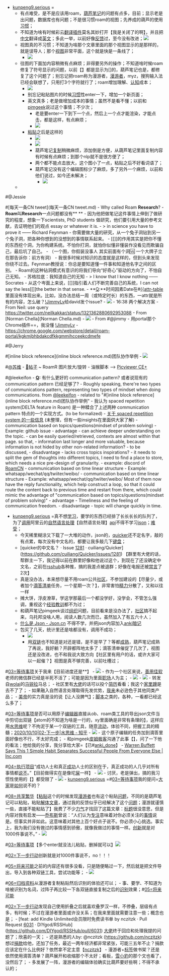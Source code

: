 - [kunpeng9.serious](kunpeng9.serious.md) =
    - 有点难受，是不是应该用roam，[葫芦笔记](葫芦笔记.md)的问题有点多，目前；显示老是出问题，数据库也有问题；不是很习惯roam的视图；先养成的葫芦的使用[习惯](习惯.md)；
    - 不知道为啥有时候彩云[翻译](翻译.md)[插件](插件.md)莫名其妙打开【我是关闭了的啊】，并且把[中文](中文.md)翻译成[英文](英文.md)；多此一举，以前好像[反馈](反馈.md)过，至今没有改进；![](../images/UGOzexK7aV.png?)
    - 视图真的不习惯；不知道为啥那个文章里面的那个视图显示的是那样的，就是误导人；那个[视图](视图.md)非常平面，这个就是快是一条线了；
        - ![](../images/Nzg8NpkYSt.png?)
    - 往图的下面加内容稍微有点麻烦；非得要另外的操作；不知道啥时候roam修复了符号显示的问题，以前【】都是显示为[]的，葫芦笔记也是，都修复了这个问题了；别忘记把roam称为漫游者，[漫游者](漫游者.md)，myz，搜狗输入法已经会联想了，只用打3个字符就行了；roam增加理解、[认知](认知.md)成本；
        - ![](../images/PYYw_uKVR0.png?)
        - 别忘记粘贴图片的时候[习惯](习惯.md)性enter一下，增加一个新页面；
        - 英文真多；老是做增加成本的事情；虽然不是看不懂；以前和[pimgeek](pimgeek.md)说过这个事情；不少次；
            - 老是要enter一下到下一个点，然后上一个点才能渲染，才能点击，都是这样，有点麻烦；
            - ![](../images/VyYd6NWrBj.png?)
        - [粘贴](粘贴.md)之后是这样的
            - ![](../images/Ts0i_7-I5W.png?)
            - ![](../images/vzRQIHkDeF.png?)
            - 葫芦笔记[复制](复制.md)稍微麻烦，添加倒是方便，从葫芦笔记里面复制内容有时候有点麻烦；到那个nlp就不是很方便了；
            - 两个都不能点击放大，这个图小了一点，粘贴之后不好看词语了；
            - 葫芦笔记没有这个编辑图标少了麻烦，多了另外一个麻烦，以前和他们说过，如今还未解决；
                - ![](../images/ro-tieVLRg.png?)
    - 

#@Jessie
    
#[每天一条CN tweet](每天一条CN tweet.md)
        - Why called Roam **Research**?
            - **Roam**叫**Research**一点问题都没有** **
            - 因为他把做笔记这件事情上伸到了做研究的程度，想象一下scientists, PhD students 做研究，他们要引用大量的参考文献，去证明他们的观点 essay or whatever it is. 
            - > in science you have to prove it —— Richard Feynman
            - 你需要做大量的研究，从一个兔子洞钻到另一个兔子洞，把各种你想到的没想到的事情联系起来。
            - [[]]的作用其实是把你不懂的东西挖个洞，为你构建系统。不怕你打洞，就怕你似懂非懂装作没看见而欺骗自己，最后坑了自己。
                - （一个图，你假装没事人 其实前面有个洞🆚 一个大牌子立在那告诉你：前方有洞）
            - 我很多时候对知识的态度就是这样的，但到头来发现你绕不过去。Feynman教授说：你总是要知道懂一件事和知道他名字之间的区别。
            - Roam的这种钻洞模式有意识的将我们导向“好奇心”驱动的方向了，不怕自己无知。
            - 苏格拉底：我知道自己的无知
            - > I know that I know nothing ——Socrates
            - 从这个岑面上来说，[[]]指引着人们不断完善自己的系统，I can not say the less[[]]the better in that sense.
    - **[Q](Q.md):**时间因素Date在#[{{attr-table]({{attr-table.md)里面没有体现出来。比如，没办法总结一周（或特定时长）的东西，一attr就是所有的内容，怎么破？[!JimmyLv](!JimmyLv.md)给david发个issue?
        - ![](../images/zxdUMU7VpY.png?)
        - 16:38 两个解决方案
            - From Neil: use query https://twitter.com/neilkakkar/status/1321362880692953088
            - From [Norman Chella](Norman Chella.md) 
            - ![](../images/i6pQtmW8WG.png?)
            - From #@jimmy
            - 用portal那个Chrome插件==，我没懂 [!JimmyLv](!JimmyLv.md)
                - https://chrome.google.com/webstore/detail/roam-portal/kgkmjbhbdakcdfkkgmmihcceekcdmefe

#@Jerry
    
#[inline block reference](inline block reference.md)团队协作举例
        - ![](../images/ptX4vgftlT.png?)

#[@苏维](@苏维.md)
    - [📝帖子](📝帖子.md) ~ RoamR 图片放大/旋转
        - 油猴脚本 --> [Picviewer CE+](https://greasyfork.org/zh-CN/scripts/24204-picviewer-ce)

#@leekeifon
    - **[Q](Q.md):** 有什么更好的 communication pattern? 或者说现有的communication pattern 已经足够了?
        - Roughly speaking, there're two types of communications pattern, representing two types of mindset when doing communications. from [@leekeifon](@leekeifon.md) 
            - related to "#[inline block reference](inline block reference.md)团队协作举例"
            - 我认为 spaced repetition system(DELTA feature in Roam) 是一种糅合了上述两种 communication pattern 特点的一个实现方式。(to be formalized)
                - [关于 spaced repetition system 的一些信息](https://roamresearch.com/#/app/dw-csapp-faq/page/lfzSPNXZD) (未整理，但有一些insights在里面供大家了解)
            - communication based on topics/questions(mindset of problem solving)
                - Example: github issue
                - advantage
                    - can achieve deeper understanding on the topic.
                    - can be easily queried/retrieved, contexts are almost within that page. so that,
                        - information last longer and more valuable, because information is not hided by other non-related information?
                        - to be discussed, 
                - disadvantage
                    - lacks cross topics inspirations?
                    - it needs to split the gem of thoughts into different topics, I need to find a place to store, which needs a nice pre-design of granularity. 
                        - example: discord of [RoamCN](RoamCN.md)
            - communication based on time linear structure
            - Example: whatsapp/wechat/qq/twiiter/weibo/
            - communication based on time linear structure
                - Example: whatsapp/wechat/qq/twiiter/weibo/
                    Most of them now have the reply functionality, which help construct a loop, so that it could route the content back to previous time and restart from there, which could mimic the advantage of "communication based on topics/questions(mindset of problem solving)"
                - advantage
                    - Timeliness and the feeling of communication freedom.
                - disadvantage
                    - topic will change quickly in time.
- [kunpeng9.serious](kunpeng9.serious.md) =真不想[学习](学习.md)，要学的东西已经排了长长长长的队列了，为了[调用](调用.md)阿里云的[自然语言处理](自然语言处理.md)【自然语言处理】[api](api.md)不得不学习[json](json.md)；[难受](难受.md)；
    - 今天稀里糊涂又下载了一大堆的动作，json的，[quicker](quicker.md)还不定名字，敲的有点累，每次没有中文名的，都要让我多敲几下[键盘](键盘.md)；
    - [quicker的中文名？ · Issue [1281](1281.md) · cuiliang/Quicker](https://github.com/cuiliang/Quicker/issues/1281) 【群里有大佬的话，帮群主一下，我记得以前在群里好像和他说过这个，到现在了还没确定中文名，之前在[rsshub](rsshub.md)各种推，搞的我差点被退群；好像在电报还被[禁言](禁言.md)了2次】
    - 真是没办法，本来想尽量不用roam公共[社区](社区.md)，不参加建设的【尽量少，或者加个[滴答清单](滴答清单.md)任务，一个星期一次？】，非常害怕[精力](精力.md)分散了，又和以往一样
    - 摊大饼，浮皮潦草，学这学那最后一个都没学好，没学会，不管怎么强调，重视这个[经验](经验.md)[教训](教训.md)都不为过；
    - 和葫芦笔记pimgeek谈过[组织](组织.md)问题，目前看来是没办法了，[社区](社区.md)搞不起来，乌托邦没啥人用，阅读人数几次而已，虽然加入了有五六十人；
    - [什么是 Json - Json.cn](https://www.json.cn/wiki.html) 不得不学，并把json内容加入[anki](anki.md)[暗记](暗记.md)
    - 包买了几天，统计里还是啥都没有，调用不成功；
        - ![](../images/OfPRTOqCzW.png?)
        - 用[双链](双链.md)也不知道是对还是错，是不是早了？等都[成熟](成熟.md)，葫芦笔记成熟了再说，我好躺？开辟都阵地太多了；滴答清单催促了几次了，视图还是没改进，也不和我说大致方向【社区里有用户的话，或许大家可以一起催？】视图是真不够完善，以前吐槽过；
        
#[03=等待事项](03=等待事项.md)关于我来【目前进度还是**】
            - ![](../images/1emBPD3n_Z.png?)
            - 作为一个社区来说，[善用佳软](善用佳软.md)老师的微信群已经是半死不活了；可能是因为里面[职场](职场.md)人为主；
                - ![](../images/Vbq81grLLe.png?)
                - ![](../images/F_79Rx0AX_.png?)
                - 转发自[wolai](wolai.md)的[马锐拉](马锐拉.md)马总；
                - 社区里有[大佬](大佬.md)的话可以投个[简历](简历.md)看看；我这个[家里蹲](家里蹲.md)是去不了了；
                - 如果融入自然语言处理取得先发优势，[我来](我来.md)未必逊色于其他同类产品；
                - [美帝](美帝.md)的实力真是没的说【让人没脾气】；[脚本](脚本.md)之类的，各种，一看都已经这么多了；
    
#[03=等待事项](03=等待事项.md)是否可以用原子[编辑器](编辑器.md)直接从ob、roam类工具的导出json文件当中剪切出双链【atom的不知道为啥是一行的，xy里面确是非常有条理的】，这样应用[水思维](水思维.md)呢？不拘泥于某一个双链的工具，随意[流动](流动.md)，体验不同，把握工具的精髓；[2020/10/10|02-下一步|水思维 - 知乎](https://zhuanlan.zhihu.com/p/264424074) 
        - ![](../images/3_JZF9YosO.png?)
    - 这个原子编辑的任务加到滴答里面好像也不行，不太好完成；
    - 和pimgeek[皮姆极客](皮姆极客.md)沟通了此事【】，问了一下他的看法；他给我的分享，我分享给大家=【已#[anki_done](anki_done.md)】
        - [Warren Buffett Says This 1 Simple Habit Separates Successful People From Everyone Else | Inc.com](https://fanyi.caiyunapp.com/article1/?id=5f96b1f26f255b0ce4efd462)
        
#[04=执行项目](04=执行项目.md)“成功人士和真正[成功](成功.md)人士的区别在于，真正成功的人几乎对所有事情都[说不](说不.md)。”【目前做得实在是像坨[屎](屎.md)一样】
            - ![](../images/gmO-k5uQa_.png?)
                - 讨厌，老是弹出，搞的我习惯性使用的【】都受限了
            - ![](../images/pdmBXCAOes.png?)
    - [kunpeng9.serious](kunpeng9.serious.md) =#[03=等待事项](03=等待事项.md)我的提问=[大家](大家.md)是[如何](如何.md)说不的？
        
#[08=共享繁华](08=共享繁华.md)【[粘贴](粘贴.md)这个的时候发现[漫游者](漫游者.md)也有这个粘贴[问题](问题.md)，不同的是葫芦笔记可以粘贴，粘贴[解体](解体.md)[文章](文章.md)，通过我的反馈似乎已经解决了这个[问题](问题.md)；漫游就谨慎一些，直接不能粘贴了】我费了不少[力气](力气.md)才找回了这篇文章：[标题](标题.md)很没意思，但是内容对我有启发——[乔布斯](乔布斯.md)曾说：“人们认为[专注](专注.md)意味着对你必须关注的[事情](事情.md)说是。但事实并非如此。这意味着对其他上百个好点子说不。你必须小心挑选。事实上，我为我们没有做过的事情感到骄傲，就像我做过的事情一样。[创新](创新.md)就是对1000件事说不。”
            - ![](../images/3MMZSHFWqa.png?)
        
#[03=等待事项](03=等待事项.md)【多个enter就没法儿粘贴，删掉就可以】![](../images/0taZu-oEds.png?)
        
#[02=下一步行动](02=下一步行动.md)创新就是对1000件事说不，no！！！
            
#[05=将来可能](05=将来可能.md)之前的内容还有很多没看，只是随便略过一下，然后就是把文件导出，导入到各种双链工具，尝试功能等；
        - ![](../images/IQkR2kUljT.png?)
        
#[06=归档资料](06=归档资料.md)从漫游者复制粘贴然后识别的体验还可以；
            - 事、要学、不知道为啥被识别为名词，过阵子再比较一下各双链直接复制之后的[识别](识别.md)效果；#[05=将来可能](05=将来可能.md)
    
#[02=下一步行动](02=下一步行动.md)发现自己使用折叠之后就喜欢叠罗汉一样，不停叠，层级有点多，有时候；不过在漫游者里面或许没关系；在我来里面就需要注意一些；概念也是；
    - [feat: add Kindle Unlimited会员限时免费读书单 by nczitzk · Pull Request [6031](6031.md) · DIYgod/RSSHub](https://github.com/DIYgod/RSSHub/pull/6031) [大佬](大佬.md)终于回应和处理我提的问题了；欣喜的一天；
        - 还是熟悉的人by: @nczitzk (https://github.com/nczitzk) 想过[捐款](捐款.md)给他，还加了任务，最近一两年经济都非常紧张，可能三五年不止？捐款应该定在什么比例好？依然拿不定主意【[nczitzk](nczitzk.md)】
        - 漫游者+[标签](标签.md)做书架？还是依然使用滴答清单？葫芦展开和收缩那个不太好；看板，[雪小豹](雪小豹.md)的那个文也看了，没然后了；
    - 多发展了一阵，漫游者的编辑体验确实比葫芦要好些啊；不得不承认的；
